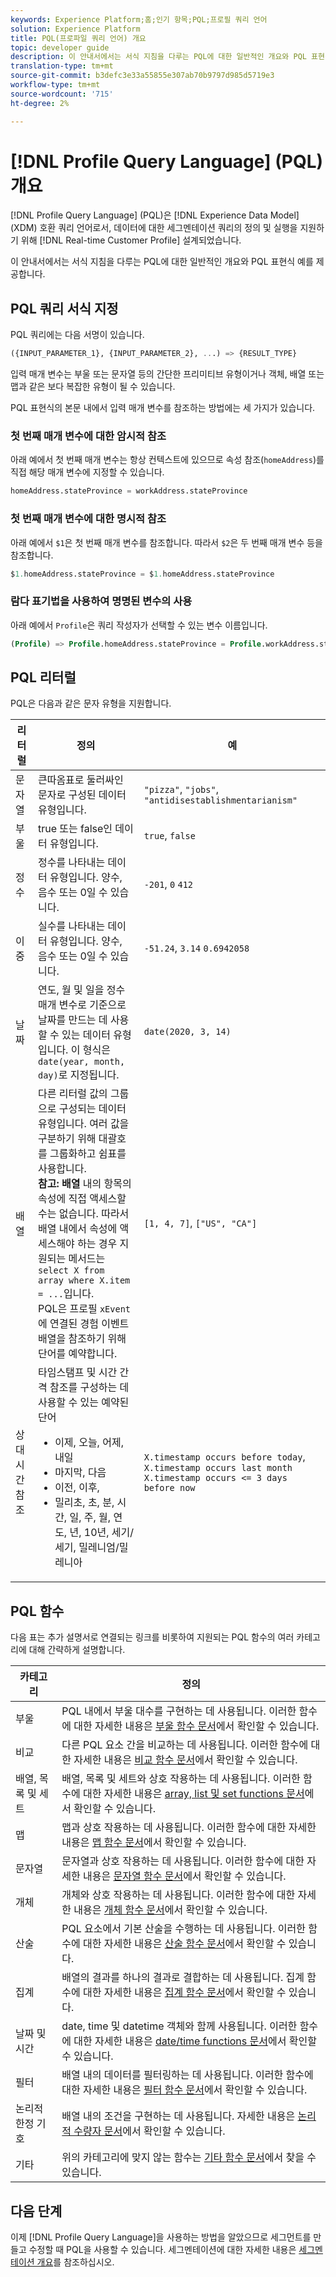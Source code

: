 ```yaml
---
keywords: Experience Platform;홈;인기 항목;PQL;프로필 쿼리 언어
solution: Experience Platform
title: PQL(프로파일 쿼리 언어) 개요
topic: developer guide
description: 이 안내서에서는 서식 지침을 다루는 PQL에 대한 일반적인 개요와 PQL 표현식 예를 제공합니다.
translation-type: tm+mt
source-git-commit: b3defc3e33a55855e307ab70b9797d985d5719e3
workflow-type: tm+mt
source-wordcount: '715'
ht-degree: 2%

---
```



# [!DNL Profile Query Language] (PQL) 개요

[!DNL Profile Query Language] (PQL)은  [!DNL Experience Data Model] (XDM) 호환 쿼리 언어로서, 데이터에 대한 세그멘테이션 쿼리의 정의 및 실행을 지원하기 위해  [!DNL Real-time Customer Profile] 설계되었습니다.

이 안내서에서는 서식 지침을 다루는 PQL에 대한 일반적인 개요와 PQL 표현식 예를 제공합니다.

## PQL 쿼리 서식 지정

PQL 쿼리에는 다음 서명이 있습니다.

```sql
({INPUT_PARAMETER_1}, {INPUT_PARAMETER_2}, ...) => {RESULT_TYPE}
```

입력 매개 변수는 부울 또는 문자열 등의 간단한 프리미티브 유형이거나 객체, 배열 또는 맵과 같은 보다 복잡한 유형이 될 수 있습니다.

PQL 표현식의 본문 내에서 입력 매개 변수를 참조하는 방법에는 세 가지가 있습니다.

### 첫 번째 매개 변수에 대한 암시적 참조

아래 예에서 첫 번째 매개 변수는 항상 컨텍스트에 있으므로 속성 참조(`homeAddress`)를 직접 해당 매개 변수에 지정할 수 있습니다.

```sql
homeAddress.stateProvince = workAddress.stateProvince
```

### 첫 번째 매개 변수에 대한 명시적 참조

아래 예에서 `$1`은 첫 번째 매개 변수를 참조합니다. 따라서 `$2`은 두 번째 매개 변수 등을 참조합니다.

```sql
$1.homeAddress.stateProvince = $1.homeAddress.stateProvince
```

### 람다 표기법을 사용하여 명명된 변수의 사용

아래 예에서 `Profile`은 쿼리 작성자가 선택할 수 있는 변수 이름입니다.

```sql
(Profile) => Profile.homeAddress.stateProvince = Profile.workAddress.stateProvince
```

## PQL 리터럴

PQL은 다음과 같은 문자 유형을 지원합니다.

| 리터럴 | 정의 | 예 |
| ------- | ---------- | ------- |
| 문자열 | 큰따옴표로 둘러싸인 문자로 구성된 데이터 유형입니다. | `"pizza"`, `"jobs"`, `"antidisestablishmentarianism"` |
| 부울 | true 또는 false인 데이터 유형입니다. | `true`, `false` |
| 정수 | 정수를 나타내는 데이터 유형입니다. 양수, 음수 또는 0일 수 있습니다. | `-201`,  `0`  `412` |
| 이중 | 실수를 나타내는 데이터 유형입니다. 양수, 음수 또는 0일 수 있습니다. | `-51.24`,  `3.14`  `0.6942058` |
| 날짜 | 연도, 월 및 일을 정수 매개 변수로 기준으로 날짜를 만드는 데 사용할 수 있는 데이터 유형입니다. 이 형식은 `date(year, month, day)`로 지정됩니다. | `date(2020, 3, 14)` |
| 배열 | 다른 리터럴 값의 그룹으로 구성되는 데이터 유형입니다. 여러 값을 구분하기 위해 대괄호를 그룹화하고 쉼표를 사용합니다.<br> **참고: 배열** 내의 항목의 속성에 직접 액세스할 수는 없습니다. 따라서 배열 내에서 속성에 액세스해야 하는 경우 지원되는 메서드는 `select X from array where X.item = ...`입니다. <br> PQL은 프로필 `xEvent` 에 연결된 경험 이벤트 배열을 참조하기 위해 단어를 예약합니다. | `[1, 4, 7]`,  `["US", "CA"]` |
| 상대 시간 참조 | 타임스탬프 및 시간 간격 참조를 구성하는 데 사용할 수 있는 예약된 단어 <ul><li>이제, 오늘, 어제, 내일</li><li>마지막, 다음</li><li>이전, 이후,</li><li>밀리초, 초, 분, 시간, 일, 주, 월, 연도, 년, 10년, 세기/세기, 밀레니엄/밀레니아</li></ul> | `X.timestamp occurs before today`,  `X.timestamp occurs last month`  `X.timestamp occurs <= 3 days before now` |


## PQL 함수

다음 표는 추가 설명서로 연결되는 링크를 비롯하여 지원되는 PQL 함수의 여러 카테고리에 대해 간략하게 설명합니다.

| 카테고리 | 정의 |
| -------- | ---------- |
| 부울 | PQL 내에서 부울 대수를 구현하는 데 사용됩니다. 이러한 함수에 대한 자세한 내용은 [부울 함수 문서](./boolean-functions.md)에서 확인할 수 있습니다. |
| 비교 | 다른 PQL 요소 간을 비교하는 데 사용됩니다. 이러한 함수에 대한 자세한 내용은 [비교 함수 문서](./comparison-functions.md)에서 확인할 수 있습니다. |
| 배열, 목록 및 세트 | 배열, 목록 및 세트와 상호 작용하는 데 사용됩니다. 이러한 함수에 대한 자세한 내용은 [array, list 및 set functions 문서](./array-functions.md)에서 확인할 수 있습니다. |
| 맵 | 맵과 상호 작용하는 데 사용됩니다. 이러한 함수에 대한 자세한 내용은 [맵 함수 문서](./map-functions.md)에서 확인할 수 있습니다. |
| 문자열 | 문자열과 상호 작용하는 데 사용됩니다. 이러한 함수에 대한 자세한 내용은 [문자열 함수 문서](./string-functions.md)에서 확인할 수 있습니다. |
| 개체 | 개체와 상호 작용하는 데 사용됩니다. 이러한 함수에 대한 자세한 내용은 [개체 함수 문서](./object-functions.md)에서 확인할 수 있습니다. |
| 산술 | PQL 요소에서 기본 산술을 수행하는 데 사용됩니다. 이러한 함수에 대한 자세한 내용은 [산술 함수 문서](./arithmetic-functions.md)에서 확인할 수 있습니다. |
| 집계 | 배열의 결과를 하나의 결과로 결합하는 데 사용됩니다. 집계 함수에 대한 자세한 내용은 [집계 함수 문서](./aggregation-functions.md)에서 확인할 수 있습니다. |
| 날짜 및 시간 | date, time 및 datetime 객체와 함께 사용됩니다. 이러한 함수에 대한 자세한 내용은 [date/time functions 문서](./datetime-functions.md)에서 확인할 수 있습니다. |
| 필터 | 배열 내의 데이터를 필터링하는 데 사용됩니다. 이러한 함수에 대한 자세한 내용은 [필터 함수 문서](./filter-functions.md)에서 확인할 수 있습니다. |
| 논리적 한정 기호 | 배열 내의 조건을 구현하는 데 사용됩니다. 자세한 내용은 [논리적 수량자 문서](./logical-quantifiers.md)에서 확인할 수 있습니다. |
| 기타 | 위의 카테고리에 맞지 않는 함수는 [기타 함수 문서](./misc-functions.md)에서 찾을 수 있습니다. |

## 다음 단계

이제 [!DNL Profile Query Language]을 사용하는 방법을 알았으므로 세그먼트를 만들고 수정할 때 PQL을 사용할 수 있습니다. 세그멘테이션에 대한 자세한 내용은 [세그멘테이션 개요](../home.md)를 참조하십시오.
